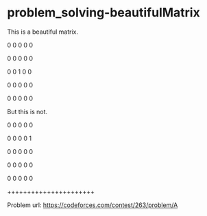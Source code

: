 # problem_solving-beautifulMatrix

This is a beautiful matrix.

0  0  0  0  0

0 0 0 0 0

0 0 1 0 0

0 0 0 0 0

0 0 0 0 0


But this is not.

0  0  0  0  0

0 0 0 0 1

0 0 0 0 0

0 0 0 0 0

0 0 0 0 0

++++++++++++++++++++++

Problem url: https://codeforces.com/contest/263/problem/A
